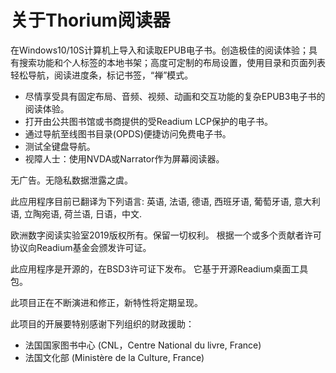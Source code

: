 关于Thorium阅读器
=======================

在Windows10/10S计算机上导入和读取EPUB电子书。创造极佳的阅读体验；具有搜索功能和个人标签的本地书架；高度可定制的布局设置，使用目录和页面列表轻松导航，阅读进度条，标记书签，“禅”模式。

* 尽情享受具有固定布局、音频、视频、动画和交互功能的复杂EPUB3电子书的阅读体验。
* 打开由公共图书馆或书商提供的受Readium LCP保护的电子书。
* 通过导航至线图书目录(OPDS)便捷访问免费电子书。
* 测试全键盘导航。
* 视障人士：使用NVDA或Narrator作为屏幕阅读器。

无广告。无隐私数据泄露之虞。

此应用程序目前已翻译为下列语言: 英语, 法语, 德语, 西班牙语, 葡萄牙语, 意大利语, 立陶宛语, 荷兰语, 日语，中文.

欧洲数字阅读实验室2019版权所有。保留一切权利。
根据一个或多个贡献者许可协议向Readium基金会颁发许可证。

此应用程序是开源的，在BSD3许可证下发布。 它基于开源Readium桌面工具包。

此项目正在不断演进和修正，新特性将定期呈现。

此项目的开展要特别感谢下列组织的财政援助：
- 法国国家图书中心 (CNL，Centre National du livre, France)
- 法国文化部 (Ministère de la Culture, France)
